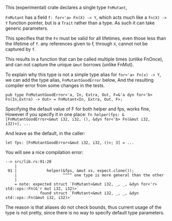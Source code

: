 This (experimental) crate declares a single type `FnMutant`,

`FnMutant` has a field `f: for<'a> Fn(X) -> Y`,
which acts much like a `fn(X) -> Y` function pointer, but is a `Trait` rather than a type.
As such it can take generic parameters.

This specifies that the `Fn` must be valid for all lifetimes, even those less than the lifetime of `f`.
any references given to f, through `X`, cannot not be captured by `f`.

This results in a function that can be called multiple times (unlike FnOnce),
and can not capture the unique `&mut` borrows (unlike FnMut).

To explain why this type is not a simple type alias for `for<'a> Fn(x) -> Y`,
we can add the type alias, `FnMutantGoodError` below,
And the resulting compiler error from some changes in the tests.

`pub type FnMutantGoodError<'a, In, Extra, Out, F=&'a dyn for<'b> Fn(In,Extra) -> Out> = FnMutant<In, Extra, Out, F>;`

Specifying the default value of F for both helper and fps, works fine,
However if you specify it in one place:
`fn helper(fps: &[FnMutantGoodError<&mut i32, i32, (), &dyn for<'b> Fn(&mut i32, i32)>], ...`

And leave as the default, in the caller:

 `let fps: [FnMutantGoodError<&mut i32, i32, ()>; 3] = ...`

You will see a nice compilation error:
```
--> src/lib.rs:91:20
    |
 91 |             helper(&fps, &mut xs, expect.clone());
    |                    ^^^^ one type is more general than the other
    |
    = note: expected struct `FnMutant<&mut i32, _, _, &dyn for<'r> std::ops::Fn(&'r mut i32, i32)>`
               found struct `FnMutant<&mut i32, _, _, &dyn std::ops::Fn(&mut i32, i32)>`
```

The reason is that aliases do not check bounds, thus current usage of the type is not pretty, since there is no way to specify default type parameters.
